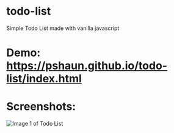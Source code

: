 # todo-list
Simple Todo List made with vanilla javascript

# Demo: https://pshaun.github.io/todo-list/index.html

# Screenshots: 
![Image 1 of Todo List](https://i.imgur.com/jvfcj1L.png)
